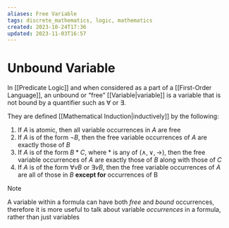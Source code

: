 ```yaml
---
aliases: Free Variable
tags: discrete_mathematics, logic, mathematics
created: 2023-10-24T17:36
updated: 2023-11-03T16:57
---
```


# Unbound Variable

In [[Predicate Logic]] and when considered as a part of a [[First-Order Language]], an unbound or “free” [[Variable|variable]] is a variable that is not bound by a quantifier such as $\forall$ or $\exists$.

They are defined [[Mathematical Induction|inductively]] by the following:

1. If $A$ is atomic, then all variable occurrences in $A$ are free
2. If $A$ is of the form $\lnot B$, then the free variable occurrences of $A$ are exactly those of $B$
3. If $A$ is of the form $B * C$, where $*$ is any of $(\land, \lor, \to)$, then the free variable occurrences of $A$ are exactly those of $B$ along with those of $C$
4. If $A$ is of the form $\forall v B$ or $\exists v B$, then the free variable occurrences of $A$ are all of those in $B$ **except for** occurrences of B

> [!note]
> A variable within a formula can have both _free_ and _bound_ occurrences, therefore it is more useful to talk about variable _occurrences_ in a formula, rather than just variables
